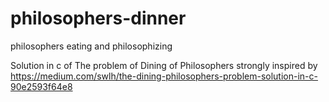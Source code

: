 # philosophers-dinner
philosophers eating and philosophizing

Solution in c of The problem of Dining of Philosophers
strongly inspired by <https://medium.com/swlh/the-dining-philosophers-problem-solution-in-c-90e2593f64e8>

